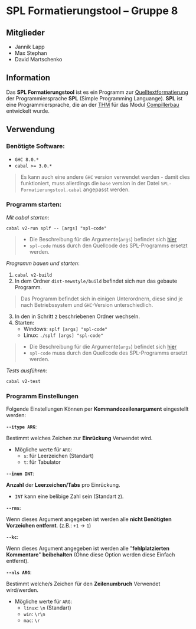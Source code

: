 # SPL Formatierungstool – Gruppe 8

## Mitglieder

- Jannik Lapp
- Max Stephan
- David Martschenko

## Information

Das **SPL Formatierungstool** ist es ein Programm zur [Quelltextformatierung](https://de.wikipedia.org/wiki/Quelltextformatierung) der Programmiersprache **SPL** (Simple Programming Languange). **SPL** ist eine Programmiersprache, die an der [THM](https://www.thm.de/site/) für das Modul [Compillerbau](https://www.thm.de/organizer/index.php?option=com_organizer&view=subject_item&id=9) entwickelt wurde.

## Verwendung

### Benötigte Software:

- `GHC 8.0.*`
- `cabal >= 3.0.*`

> Es kann auch eine andere `GHC` version verwendet werden - damit dies funktioniert, muss allerdings die `base` version in der Datei `SPL-Formatierungstool.cabal` angepasst werden.

<!--TODO vtl. allow more base Versions in Cabal file--->

### Programm starten:

_Mit cabal starten_:

`cabal v2-run splf -- [args] "spl-code"`

> - Die Beschreibung für die Argumente(`args`) befindet sich [hier](#programm-einstellungen)
> - `spl-code` muss durch den Quellcode des SPL-Programms ersetzt werden.

_Programm bauen und starten_:

1. `cabal v2-build`
2. In dem Ordner `dist-newstyle/build` befindet sich nun das gebaute Programm.

> Das Programm befindet sich in einigen Unterordnern, diese sind je nach Betriebssystem und `GHC`-Version unterschiedlich.

3. In den in Schritt `2` beschriebenen Ordner wechseln.
4. Starten:
   - Windows: `splf [args] "spl-code"`
   - Linux: `./splf [args] "spl-code"`

> - Die Beschreibung für die Argumente(`args`) befindet sich [hier](#programm-einstellungen)
> - `spl-code` muss durch den Quellcode des SPL-Programms ersetzt werden.

_Tests ausführen_:

`cabal v2-test`

### Programm Einstellungen

Folgende Einstellungen Können per **Kommandozeilenargument** eingestellt werden:

**`--itype ARG`**:

Bestimmt welches Zeichen zur **Einrückung** Verwendet wird.

- Mögliche werte für `ARG`:
  - `s`: für Leerzeichen (Standart)
  - `t`: für Tabulator

**`--inum INT`**:

**Anzahl** der **Leerzeichen/Tabs** pro Einrückung.

- `INT` kann eine belibige Zahl sein (Standart `2`).

**`--rms`**:

Wenn dieses Argument angegeben ist werden alle **nicht Benötigten Vorzeichen entfernt**. (z.B.: `+1` -> `1`)

**`--kc`**:

Wenn dieses Argument angegeben ist werden alle "**fehlplatzierten Kommentare**" **beibehalten** (Ohne diese Option werden diese Einfach entfernt).

**`--nls ARG`**:

Bestimmt welche/s Zeichen für den **Zeilenumbruch** Verwendet wird/werden.

- Mögliche werte für `ARG`:
  - `linux`: `\n` (Standart)
  - `win`: `\r\n`
  - `mac`: `\r`
